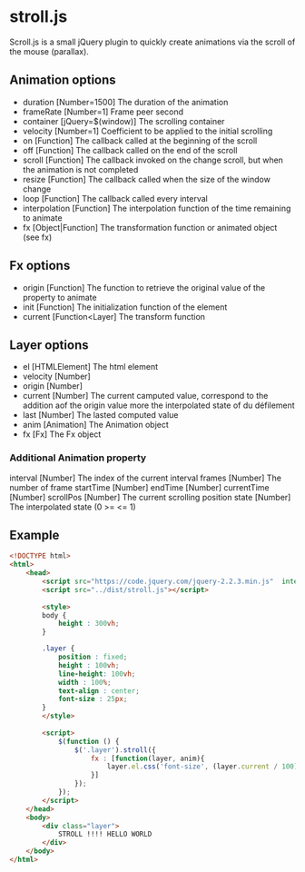 # stroll.js
Scroll.js is a small jQuery plugin to quickly create animations via the scroll of the mouse (parallax).

## Animation options
- duration [Number=1500] The duration of the animation
- frameRate [Number=1] Frame peer second
- container [jQuery=$(window)] The scrolling container
- velocity [Number=1] Coefficient to be applied to the initial scrolling
- on [Function] The callback called at the beginning of the scroll
- off [Function] The callback called on the end of the scroll
- scroll [Function] The callback invoked on the change scroll, but when the animation is not completed
- resize [Function] The callback called when the size of the window change
- loop [Function] The callback called every interval
- interpolation [Function] The interpolation function of the time remaining to animate
- fx [Object|Function<Layer>] The transformation function or animated object (see fx)

## Fx options
- origin [Function<HTMLElement>] The function to retrieve the original value of the property to animate
- init [Function<Layer>] The initialization function of the element
- current [Function<Layer] The transform function

## Layer options
- el [HTMLElement] The html element
- velocity [Number] 
- origin  [Number] 
- current [Number] The current camputed value, correspond to the addition aof the origin value more the interpolated state of du défilement 
- last [Number] The lasted computed value
- anim [Animation] The Animation object
- fx [Fx] The Fx object

### Additional Animation property
interval [Number] The index of the current interval
frames [Number] The number of frame
startTime [Number] 
endTime [Number] 
currentTime [Number] 
scrollPos [Number] The current scrolling position
state [Number]  The interpolated state (0 >= <= 1)

## Example
```html
<!DOCTYPE html>
<html>
    <head>
        <script src="https://code.jquery.com/jquery-2.2.3.min.js"  integrity="sha256-a23g1Nt4dtEYOj7bR+vTu7+T8VP13humZFBJNIYoEJo="   crossorigin="anonymous"></script>
        <script src="../dist/stroll.js"></script>
        
        <style>
        body {
            height : 300vh;
        }

        .layer {
            position : fixed;
            height : 100vh;
            line-height: 100vh;
            width : 100%;
            text-align : center;
            font-size : 25px;
        }
        </style>
        
        <script>
            $(function () {
                $('.layer').stroll({
                    fx : [function(layer, anim){
                        layer.el.css('font-size', (layer.current / 100) + 25 + "px");
                    }]
                });
            });
        </script>
    </head>
    <body>
        <div class="layer">
            STROLL !!!! HELLO WORLD 
        </div>
    </body>
</html>
```
